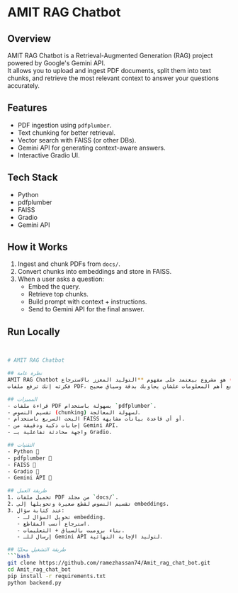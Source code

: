 # AMIT RAG Chatbot

## Overview
AMIT RAG Chatbot is a Retrieval-Augmented Generation (RAG) project powered by Google's Gemini API.  
It allows you to upload and ingest PDF documents, split them into text chunks, and retrieve the most relevant context to answer your questions accurately.

## Features
- PDF ingestion using `pdfplumber`.
- Text chunking for better retrieval.
- Vector search with FAISS (or other DBs).
- Gemini API for generating context-aware answers.
- Interactive Gradio UI.

## Tech Stack
- Python
- pdfplumber
- FAISS
- Gradio
- Gemini API

## How it Works
1. Ingest and chunk PDFs from `docs/`.
2. Convert chunks into embeddings and store in FAISS.
3. When a user asks a question:
   - Embed the query.
   - Retrieve top chunks.
   - Build prompt with context + instructions.
   - Send to Gemini API for the final answer.

## Run Locally
```bash


# AMIT RAG Chatbot

## نظرة عامة
AMIT RAG Chatbot هو مشروع بيعتمد على مفهوم **التوليد المعزز بالاسترجاع (RAG)** باستخدام Google Gemini API.  
فكرته إنك ترفع ملفات PDF، والبوت يقرأها ويقسمها لقطع صغيرة، وبعدها يسترجع أهم المعلومات علشان يجاوبك بدقة وسياق صحيح.

## المميزات
- قراءة ملفات PDF بسهولة باستخدام `pdfplumber`.
- تقسيم النصوص (chunking) لسهولة المعالجة.
- البحث السريع باستخدام FAISS أو أي قاعدة بيانات مشابهة.
- إجابات ذكية ودقيقة من Gemini API.
- واجهة محادثة تفاعلية بـ Gradio.

## التقنيات
- Python 🐍
- pdfplumber 📄
- FAISS 🔎
- Gradio 💬
- Gemini API 🤖

## طريقة العمل
1. تحميل ملفات PDF من مجلد `docs/`.
2. تقسيم النصوص لقطع صغيرة وتحويلها إلى embeddings.
3. عند كتابة سؤال:
   - تحويل السؤال لـ embedding.
   - استرجاع أنسب المقاطع.
   - بناء برومبت بالسياق + التعليمات.
   - إرسال للـ Gemini API لتوليد الإجابة النهائية.

## طريقة التشغيل محليًا
```bash
git clone https://github.com/ramezhassan74/Amit_rag_chat_bot.git
cd Amit_rag_chat_bot
pip install -r requirements.txt
python backend.py
